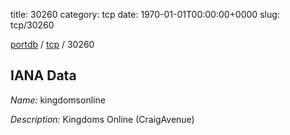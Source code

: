 title: 30260
category: tcp
date: 1970-01-01T00:00:00+0000
slug: tcp/30260

[portdb](/) / [tcp](/category/tcp.html) / 30260


## IANA Data

_Name:_ kingdomsonline

_Description:_ Kingdoms Online (CraigAvenue)

